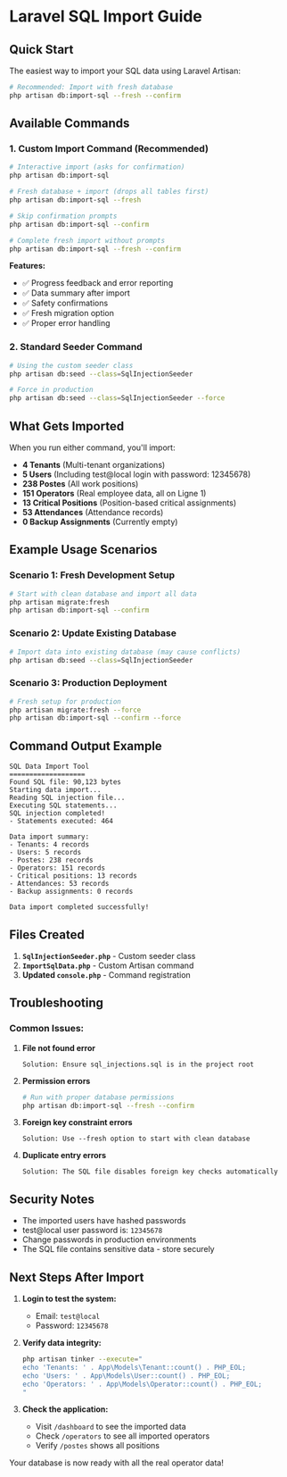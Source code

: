 # Laravel SQL Import Guide

## Quick Start

The easiest way to import your SQL data using Laravel Artisan:

```bash
# Recommended: Import with fresh database
php artisan db:import-sql --fresh --confirm
```

## Available Commands

### 1. Custom Import Command (Recommended)
```bash
# Interactive import (asks for confirmation)
php artisan db:import-sql

# Fresh database + import (drops all tables first)
php artisan db:import-sql --fresh

# Skip confirmation prompts
php artisan db:import-sql --confirm

# Complete fresh import without prompts
php artisan db:import-sql --fresh --confirm
```

**Features:**
- ✅ Progress feedback and error reporting
- ✅ Data summary after import
- ✅ Safety confirmations
- ✅ Fresh migration option
- ✅ Proper error handling

### 2. Standard Seeder Command
```bash
# Using the custom seeder class
php artisan db:seed --class=SqlInjectionSeeder

# Force in production
php artisan db:seed --class=SqlInjectionSeeder --force
```

## What Gets Imported

When you run either command, you'll import:

- **4 Tenants** (Multi-tenant organizations)
- **5 Users** (Including test@local login with password: 12345678)
- **238 Postes** (All work positions)
- **151 Operators** (Real employee data, all on Ligne 1)
- **13 Critical Positions** (Position-based critical assignments)
- **53 Attendances** (Attendance records)
- **0 Backup Assignments** (Currently empty)

## Example Usage Scenarios

### Scenario 1: Fresh Development Setup
```bash
# Start with clean database and import all data
php artisan migrate:fresh
php artisan db:import-sql --confirm
```

### Scenario 2: Update Existing Database
```bash
# Import data into existing database (may cause conflicts)
php artisan db:seed --class=SqlInjectionSeeder
```

### Scenario 3: Production Deployment
```bash
# Fresh setup for production
php artisan migrate:fresh --force
php artisan db:import-sql --confirm --force
```

## Command Output Example

```
SQL Data Import Tool
===================
Found SQL file: 90,123 bytes
Starting data import...
Reading SQL injection file...
Executing SQL statements...
SQL injection completed!
- Statements executed: 464

Data import summary:
- Tenants: 4 records
- Users: 5 records
- Postes: 238 records
- Operators: 151 records
- Critical positions: 13 records
- Attendances: 53 records
- Backup assignments: 0 records

Data import completed successfully!
```

## Files Created

1. **`SqlInjectionSeeder.php`** - Custom seeder class
2. **`ImportSqlData.php`** - Custom Artisan command
3. **Updated `console.php`** - Command registration

## Troubleshooting

### Common Issues:

1. **File not found error**
   ```
   Solution: Ensure sql_injections.sql is in the project root
   ```

2. **Permission errors**
   ```bash
   # Run with proper database permissions
   php artisan db:import-sql --fresh --confirm
   ```

3. **Foreign key constraint errors**
   ```
   Solution: Use --fresh option to start with clean database
   ```

4. **Duplicate entry errors**
   ```
   Solution: The SQL file disables foreign key checks automatically
   ```

## Security Notes

- The imported users have hashed passwords
- test@local user password is: `12345678`
- Change passwords in production environments
- The SQL file contains sensitive data - store securely

## Next Steps After Import

1. **Login to test the system:**
   - Email: `test@local`
   - Password: `12345678`

2. **Verify data integrity:**
   ```bash
   php artisan tinker --execute="
   echo 'Tenants: ' . App\Models\Tenant::count() . PHP_EOL;
   echo 'Users: ' . App\Models\User::count() . PHP_EOL;
   echo 'Operators: ' . App\Models\Operator::count() . PHP_EOL;
   "
   ```

3. **Check the application:**
   - Visit `/dashboard` to see the imported data
   - Check `/operators` to see all imported operators
   - Verify `/postes` shows all positions

Your database is now ready with all the real operator data!
